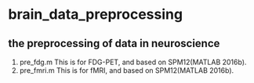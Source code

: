 # brain_data_preprocessing
the preprocessing of data in neuroscience
----
1. pre_fdg.m
This is for FDG-PET, and based on SPM12(MATLAB 2016b).
2. pre_fmri.m
This is for fMRI, and based on SPM12(MATLAB 2016b).
